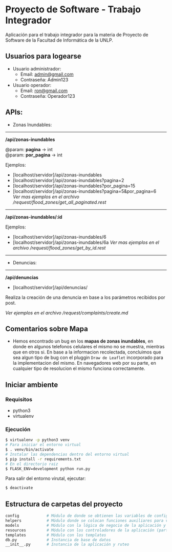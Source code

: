# Proyecto de Software - Trabajo Integrador

Aplicación para el trabajo integrador para la materia de Proyecto de Software de la Facultad de Informática de la UNLP.

## Usuarios para logearse

- Usuario administrador:
  - Email: admin@gmail.com
  - Contraseña: Admin123
- Usuario operador:
  - Email: ron@gmail.com
  - Contraseña: Operador123


## APIs:

- Zonas Inundables:    
----------
  **/api/zonas-inundables**  
 
  @param: **pagina** -> int  
  @param: **por_pagina** -> int

  Ejemplos:

  * [localhost/servidor]/api/zonas-inundables
  * [localhost/servidor]/api/zonas-inundables?pagina=2
  * [localhost/servidor]/api/zonas-inundables?por_pagina=15
  * [localhost/servidor]/api/zonas-inundables?pagina=5&por_pagina=6  
  *Ver mas ejemplos en el archivo /request/flood_zones/get_all_paginated.rest*

----------
      
  **/api/zonas-inundables/:id**  
 
  Ejemplos:

  * [localhost/servidor]/api/zonas-inundables/6
  * [localhost/servidor]/api/zonas-inundables/6a
  *Ver mas ejemplos en el archivo /request/flood_zones/get_by_id.rest*
 
-----------

- Denuncias:    

----------
  **/api/denuncias**

  * [localhost/servidor]/api/denuncias/

  Realiza la creación de una denuncia en base a los parámetros recibidos por post.

  *Ver ejemplos en el archivo /request/complaints/create.md*

## Comentarios sobre Mapa
- Hemos encontrado un bug en los **mapas de zonas inundables**, en donde en algunos telefonos celulares el mismo no se muestra, mientras que en otros si. En base a la informacion recolectada, concluimos que sea algun tipo de bug con el pluggin `Draw de Leaflet` incorporado para la implementacion del mismo. En navegadores web por su parte, en cualquier tipo de resolucion el mismo funciona correctamente. 


## Iniciar ambiente

### Requisitos

- python3
- virtualenv

### Ejecución

```bash
$ virtualenv -p python3 venv
# Para iniciar el entorno virtual
$ . venv/bin/activate
# Instalar las dependencias dentro del entorno virtual
$ pip install -r requirements.txt
# En el directorio raiz
$ FLASK_ENV=development python run.py
```

Para salir del entorno virutal, ejecutar:

```bash
$ deactivate
```

## Estructura de carpetas del proyecto

```bash
config            # Módulo de donde se obtienen las variables de configuración
helpers           # Módulo donde se colocan funciones auxiliares para varias partes del código
models            # Módulo con la lógica de negocio de la aplicación y la conexión a la base de datos
resources         # Módulo con los controladores de la aplicación (parte web)
templates         # Módulo con los templates
db.py             # Instancia de base de datos
__init__.py       # Instancia de la aplicación y ruteo
```